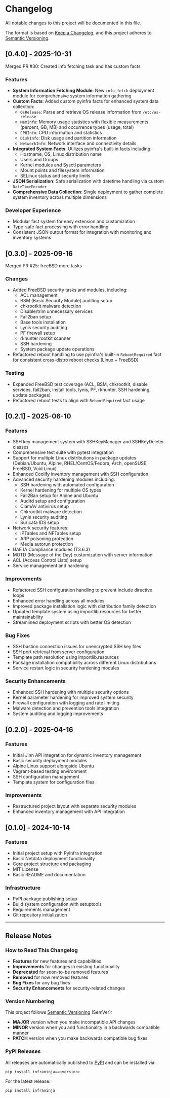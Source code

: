 # Changelog

All notable changes to this project will be documented in this file.

The format is based on [Keep a Changelog](https://keepachangelog.com/en/1.0.0/),
and this project adheres to [Semantic Versioning](https://semver.org/spec/v2.0.0.html).

## [0.4.0] - 2025-10-31

Merged PR #30: Created info fetching task and has custom facts

### Features

- **System Information Fetching Module**: New `info_fetch` deployment module for comprehensive system information gathering
- **Custom Facts**: Added custom pyinfra facts for enhanced system data collection:
  - `OsRelease`: Parse and retrieve OS release information from `/etc/os-release`
  - `MemInfo`: Memory usage statistics with flexible measurements (percent, GB, MB) and occurrence types (usage, total)
  - `CPUInfo`: CPU information and statistics
  - `DiskInfo`: Disk usage and partition information
  - `NetworkInfo`: Network interface and connectivity details
- **Integrated System Facts**: Utilizes pyinfra's built-in facts including:
  - Hostname, OS, Linux distribution name
  - Users and Groups
  - Kernel modules and Sysctl parameters
  - Mount points and filesystem information
  - SELinux status and security limits
- **JSON Serialization**: Safe serialization with datetime handling via custom `DateTimeEncoder`
- **Comprehensive Data Collection**: Single deployment to gather complete system inventory across multiple dimensions

### Developer Experience

- Modular fact system for easy extension and customization
- Type-safe fact processing with error handling
- Consistent JSON output format for integration with monitoring and inventory systems

## [0.3.0] - 2025-09-16

Merged PR #25: freeBSD more tasks

### Changes

- Added FreeBSD security tasks and modules, including:
  - ACL management
  - BSM (Basic Security Module) auditing setup
  - chkrootkit malware detection
  - Disable/trim unnecessary services
  - Fail2ban setup
  - Base tools installation
  - Lynis security auditing
  - PF firewall setup
  - rkhunter rootkit scanner
  - SSH hardening
  - System package update operations
- Refactored reboot handling to use pyinfra's built-in `RebootRequired` fact
  for consistent cross-distro reboot checks (Linux + FreeBSD)

### Testing

- Expanded FreeBSD test coverage (ACL, BSM, chkrootkit, disable services, fail2ban,
  install tools, lynis, PF, rkhunter, SSH hardening, update packages)
- Refactored reboot tests to align with `RebootRequired` fact usage

## [0.2.1] - 2025-06-10

### Features

- SSH key management system with SSHKeyManager and SSHKeyDeleter classes
- Comprehensive test suite with pytest integration
- Support for multiple Linux distributions in package updates (Debian/Ubuntu, Alpine, RHEL/CentOS/Fedora, Arch, openSUSE, FreeBSD, Void Linux)
- Enhanced Coolify inventory management with SSH configuration
- Advanced security hardening modules including:
  - SSH hardening with automated configuration
  - Kernel hardening for multiple OS types
  - Fail2Ban setup for Alpine and Ubuntu
  - Auditd setup and configuration
  - ClamAV antivirus setup
  - Chkrootkit malware detection
  - Lynis security auditing
  - Suricata IDS setup
- Network security features:
  - IPTables and NFTables setup
  - ARP poisoning protection
  - Media autorun protection
- UAE IA Compliance modules (T3.6.3)
- MOTD (Message of the Day) customization with server information
- ACL (Access Control Lists) setup
- Service management and hardening

### Improvements

- Refactored SSH configuration handling to prevent include directive loops
- Enhanced error handling across all modules
- Improved package installation logic with distribution family detection
- Updated template system using importlib.resources for better maintainability
- Streamlined deployment scripts with better OS detection

### Bug Fixes

- SSH bastion connection issues for unencrypted SSH key files
- SSH port retrieval from server configuration
- Template path resolution using importlib.resources
- Package installation compatibility across different Linux distributions
- Service restart logic in security hardening modules

### Security Enhancements

- Enhanced SSH hardening with multiple security options
- Kernel parameter hardening for improved system security
- Firewall configuration with logging and rate limiting
- Malware detection and prevention tools integration
- System auditing and logging improvements

## [0.2.0] - 2025-04-16

### Features

- Initial Jinn API integration for dynamic inventory management
- Basic security deployment modules
- Alpine Linux support alongside Ubuntu
- Vagrant-based testing environment
- SSH configuration management
- Template system for configuration files

### Improvements

- Restructured project layout with separate security modules
- Enhanced inventory management with API integration

## [0.1.0] - 2024-10-14

### Features

- Initial project setup with PyInfra integration
- Basic Netdata deployment functionality
- Core project structure and packaging
- MIT License
- Basic README and documentation

### Infrastructure

- PyPI package publishing setup
- Build system configuration with setuptools
- Requirements management
- Git repository initialization

---

## Release Notes

### How to Read This Changelog

- **Features** for new features and capabilities
- **Improvements** for changes in existing functionality  
- **Deprecated** for soon-to-be removed features
- **Removed** for now removed features
- **Bug Fixes** for any bug fixes
- **Security Enhancements** for security-related changes

### Version Numbering

This project follows [Semantic Versioning](https://semver.org/) (SemVer):

- **MAJOR** version when you make incompatible API changes
- **MINOR** version when you add functionality in a backwards compatible manner  
- **PATCH** version when you make backwards compatible bug fixes

### PyPI Releases

All releases are automatically published to [PyPI](https://pypi.org/project/infraninja/) and can be installed via:

```bash
pip install infraninja==<version>
```

For the latest release:

```bash
pip install infraninja
```
